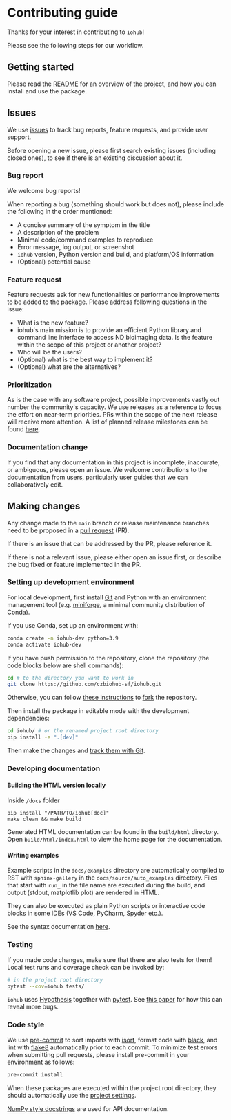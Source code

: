 # Contributing guide

Thanks for your interest in contributing to `iohub`!

Please see the following steps for our workflow.

## Getting started

Please read the [README](./README.md) for an overview of the project,
and how you can install and use the package.

## Issues

We use [issues](https://github.com/czbiohub-sf/iohub/issues) to track
bug reports, feature requests, and provide user support.

Before opening a new issue, please first search existing issues (including closed ones),
to see if there is an existing discussion about it.

### Bug report

We welcome bug reports!

When reporting a bug (something should work but does not),
please include the following in the order mentioned:

- A concise summary of the symptom in the title
- A description of the problem
- Minimal code/command examples to reproduce
- Error message, log output, or screenshot
- `iohub` version, Python version and build, and platform/OS information
- (Optional) potential cause

### Feature request

Feature requests ask for new functionalities or performance improvements to be added to the package.
Please address following questions in the issue:

- What is the new feature?
- iohub's main mission is to provide an efficient Python library and command line interface to access ND bioimaging data.
Is the feature within the scope of this project or another project?
- Who will be the users?
- (Optional) what is the best way to implement it?
- (Optional) what are the alternatives?

### Prioritization

As is the case with any software project, possible improvements vastly out number the community's capacity.
We use releases as a reference to focus the effort on near-term priorities.
PRs within the scope of the next release will receive more attention.
A list of planned release milestones can be found [here](https://github.com/czbiohub-sf/iohub/milestones).

### Documentation change

If you find that any documentation in this project is incomplete, inaccurate, or ambiguous,
please open an issue.
We welcome contributions to the documentation from users,
particularly user guides that we can collaboratively edit.

## Making changes

Any change made to the `main` branch or release maintenance branches
need to be proposed in a [pull request](https://github.com/czbiohub-sf/iohub/pulls) (PR).

If there is an issue that can be addressed by the PR, please reference it.

If there is not a relevant issue, please either open an issue first,
or describe the bug fixed or feature implemented in the PR.

### Setting up development environment

For local development, first install [Git](https://git-scm.com/)
and Python with an environment management tool
(e.g. [miniforge](https://github.com/conda-forge/miniforge), a minimal community distribution of Conda).

If you use Conda, set up an environment with:

```sh
conda create -n iohub-dev python=3.9
conda activate iohub-dev
```

If you have push permission to the repository,
clone the repository (the code blocks below are shell commands):

```sh
cd # to the directory you want to work in
git clone https://github.com/czbiohub-sf/iohub.git
```

Otherwise, you can follow [these instructions](https://docs.github.com/en/get-started/quickstart/fork-a-repo)
to [fork](https://github.com/czbiohub-sf/iohub/fork) the repository.

Then install the package in editable mode with the development dependencies:

```sh
cd iohub/ # or the renamed project root directory
pip install -e ".[dev]"
```

Then make the changes and [track them with Git](https://docs.github.com/en/get-started/using-git/about-git#example-contribute-to-an-existing-repository).

### Developing documentation

#### Building the HTML version locally

Inside `/docs` folder

```shell
pip install "/PATH/TO/iohub[doc]"
make clean && make build
```

Generated HTML documentation can be found in
the ``build/html`` directory. Open ``build/html/index.html`` to view the home
page for the documentation.

#### Writing examples

Example scripts in the `docs/examples` directory
are automatically compiled to RST with `sphinx-gallery`
in the `docs/source/auto_examples` directory.
Files that start with `run_` in the file name
are executed during the build,
and output (stdout, matplotlib plot) are rendered in HTML.

They can also be executed as plain Python scripts
or interactive code blocks in some IDEs (VS Code, PyCharm, Spyder etc.).

See the syntax documentation
[here](https://sphinx-gallery.github.io/stable/syntax.html).

### Testing

If you made code changes, make sure that there are also tests for them!
Local test runs and coverage check can be invoked by:

```sh
# in the project root directory
pytest --cov=iohub tests/
```

`iohub` uses [Hypothesis](https://hypothesis.readthedocs.io/en/latest/index.html)
together with [pytest](https://docs.pytest.org/).
See [this paper](https://conference.scipy.org/proceedings/scipy2020/zac_hatfield-dodds.html)
for how this can reveal more bugs.

### Code style

We use [pre-commit](https://pre-commit.com/) to sort imports with [isort](https://github.com/PyCQA/isort), format code with [black](https://black.readthedocs.io/en/stable/), and lint with [flake8](https://github.com/PyCQA/flake8) automatically prior to each commit. To minimize test errors when submitting pull requests, please install pre-commit in your environment as follows:

```bash
pre-commit install
```

When these packages are executed within the project root directory, they should automatically use the [project settings](./pyproject.toml).

[NumPy style docstrings](https://numpydoc.readthedocs.io/en/latest/format.html) are used for API documentation.

